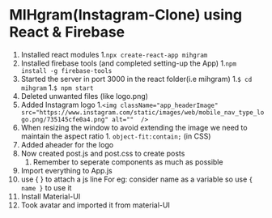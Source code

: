 # MIHgram(Instagram-Clone) using React & Firebase
1. Installed react modules
		  1.`npx create-react-app mihgram`
1. Installed firebase tools (and completed setting-up the App)
		  1.`npm install -g firebase-tools`
1. Started the server in port 3000 in the react folder(i.e mihgram)
		1.`$ cd mihgram`
		1.`$ npm start`
1. Deleted unwanted files (like logo.png)
1. Added Instagram logo
      1.`<img
			  className="app_headerImage"
			  src="https://www.instagram.com/static/images/web/mobile_nav_type_logo.png/735145cfe0a4.png"
			  alt="" 
		  />
      `
1. When resizing the window to avoid extending the image we need to maintain the aspect ratio
		 1. `object-fit:contain;` (in CSS)
1. Added aheader for the logo
1. Now created post.js and post.css to create posts
	  1. Remember to seperate components as much as possible
1. Import everything to App.js
1. use { } to attach a js line
	 For eg: consider name as a variable
	 so use `{ name }` to use it
1. Install Material-UI
1. Took avatar and imported it from material-UI

